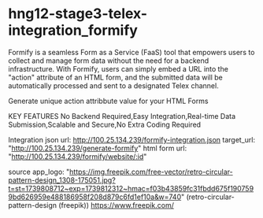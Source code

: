 # hng12-stage3-telex-integration_formify

Formify is a seamless Form as a Service (FaaS) tool that empowers users to collect and manage form data without the need for a backend infrastructure. With Formify, users can simply embed a URL into the "action" attribute of an HTML form, and the submitted data will be automatically processed and sent to a designated Telex channel.

Generate unique action attribbute value for your HTML Forms

KEY FEATURES
No Backend Required,Easy Integration,Real-time Data Submission,Scalable and Secure,No Extra Coding Required

Integration json url: http://100.25.134.239/formify-integration.json
target_url: "http://100.25.134.239/generate-formify"
html form url: "http://100.25.134.239/formify/website/:id"

source
app_logo: "https://img.freepik.com/free-vector/retro-circular-pattern-design_1308-175051.jpg?t=st=1739808712~exp=1739812312~hmac=f03b43859fc31fbdd675f1907599bd626959e488186958f208d879c6fd1ef10a&w=740"
(retro-circular-pattern-design (freepik)) https://www.freepik.com/
